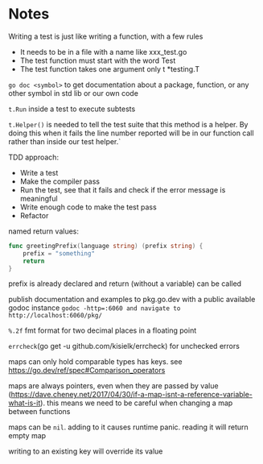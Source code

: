# Notes

Writing a test is just like writing a function, with a few rules
- It needs to be in a file with a name like xxx_test.go
- The test function must start with the word Test
- The test function takes one argument only t *testing.T

`go doc <symbol>` to get documentation about a package, function, or any other symbol in std lib or our own code

`t.Run` inside a test to execute subtests

`t.Helper()` is needed to tell the test suite that this method is a helper. By doing this when it fails the line number reported will be in our function call rather than inside our test helper.`

TDD approach:
- Write a test
- Make the compiler pass
- Run the test, see that it fails and check if the error message is meaningful
- Write enough code to make the test pass
- Refactor 

named return values:
```go
func greetingPrefix(language string) (prefix string) {
    prefix = "something"
    return
}
```
prefix is already declared and return (without a variable) can be called

publish documentation and examples to pkg.go.dev with a public available godoc instance
`godoc -http=:6060 and navigate to http://localhost:6060/pkg/`

`%.2f` fmt format for two decimal places in a floating point


`errcheck`(go get -u github.com/kisielk/errcheck) for unchecked errors

maps can only hold comparable types has keys. see https://go.dev/ref/spec#Comparison_operators

maps are always pointers, even when they are passed by value (https://dave.cheney.net/2017/04/30/if-a-map-isnt-a-reference-variable-what-is-it). this means we need to be careful when changing a map between functions

maps can be `nil`. adding to it causes runtime panic. reading it will return empty map

writing to an existing key will override its value
